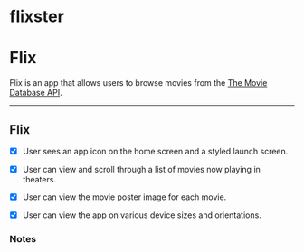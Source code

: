 # flixster
# Flix

Flix is an app that allows users to browse movies from the [The Movie Database API](http://docs.themoviedb.apiary.io/#).

---

## Flix

- [x] User sees an app icon on the home screen and a styled launch screen.
- [x] User can view and scroll through a list of movies now playing in theaters.
- [x] User can view the movie poster image for each movie.
- [x] User can view the app on various device sizes and orientations.


### Notes
